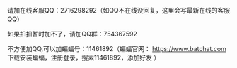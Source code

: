 请加在线客服QQ：2716298292（如QQ不在线没回复，这里会写最新在线的客服QQ）

如果扣扣暂时加不了，请加QQ群：754367592

不方便加QQ,可以加蝙蝠号：11461892（蝙蝠官网： https://www.batchat.com 下载安装蝙蝠，注册登录，搜索11461892，添加好友 ）

